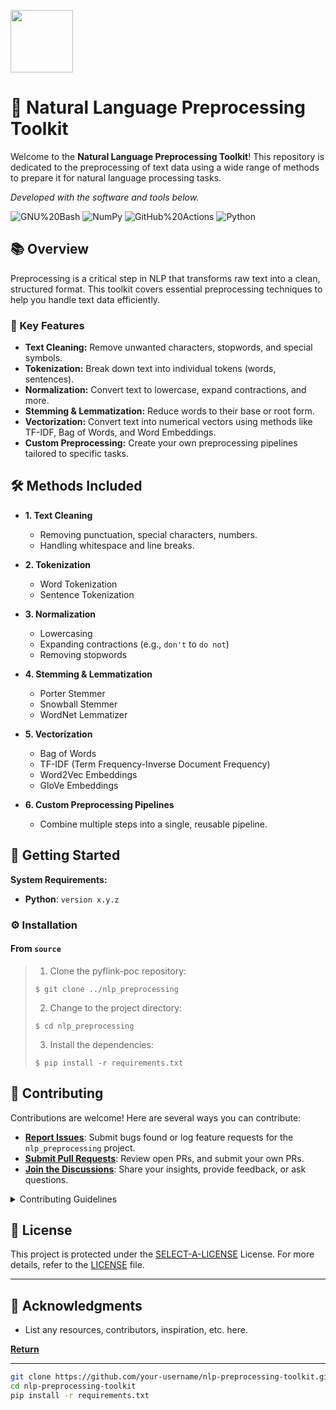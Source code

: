 <p align="left">
  <img src="https://as1.ftcdn.net/v2/jpg/05/26/58/82/1000_F_526588256_RsCjyS91WJ4T3MA2J4xpTqokLUlGHkyK.jpg" width="100" />
</p>

# 🧠 Natural Language Preprocessing Toolkit

Welcome to the **Natural Language Preprocessing Toolkit**! This repository is dedicated to the preprocessing of text data using a wide range of methods to prepare it for natural language processing tasks.

<p align="left">
		<em>Developed with the software and tools below.</em>
</p>
<p align="left">
	<img src="https://img.shields.io/badge/GNU%20Bash-4EAA25.svg?style=default&logo=GNU-Bash&logoColor=white" alt="GNU%20Bash">
  <img src="https://img.shields.io/badge/NumPy-013243.svg?style=flat&logo=NumPy&logoColor=white" alt="NumPy">
  <img src="https://img.shields.io/badge/GitHub%20Actions-2088FF.svg?style=flat&logo=GitHub-Actions&logoColor=white" alt="GitHub%20Actions">
	<img src="https://img.shields.io/badge/Python-3776AB.svg?style=default&logo=Python&logoColor=white" alt="Python">
</p>

## 📚 Overview

Preprocessing is a critical step in NLP that transforms raw text into a clean, structured format. This toolkit covers essential preprocessing techniques to help you handle text data efficiently.

### 🔧 Key Features

- **Text Cleaning:** Remove unwanted characters, stopwords, and special symbols.
- **Tokenization:** Break down text into individual tokens (words, sentences).
- **Normalization:** Convert text to lowercase, expand contractions, and more.
- **Stemming & Lemmatization:** Reduce words to their base or root form.
- **Vectorization:** Convert text into numerical vectors using methods like TF-IDF, Bag of Words, and Word Embeddings.
- **Custom Preprocessing:** Create your own preprocessing pipelines tailored to specific tasks.

## 🛠️ Methods Included

- **1. Text Cleaning**
  - Removing punctuation, special characters, numbers.
  - Handling whitespace and line breaks.
  
- **2. Tokenization**
  - Word Tokenization
  - Sentence Tokenization

- **3. Normalization**
  - Lowercasing
  - Expanding contractions (e.g., `don't` to `do not`)
  - Removing stopwords

- **4. Stemming & Lemmatization**
  - Porter Stemmer
  - Snowball Stemmer
  - WordNet Lemmatizer

- **5. Vectorization**
  - Bag of Words
  - TF-IDF (Term Frequency-Inverse Document Frequency)
  - Word2Vec Embeddings
  - GloVe Embeddings

- **6. Custom Preprocessing Pipelines**
  - Combine multiple steps into a single, reusable pipeline.

## 🚀 Getting Started

**System Requirements:**

* **Python**: `version x.y.z`

### ⚙️ Installation

<h4>From <code>source</code></h4>

> 1. Clone the pyflink-poc repository:
>
> ```console
> $ git clone ../nlp_preprocessing
> ```
>
> 2. Change to the project directory:
> ```console
> $ cd nlp_preprocessing
> ```
>
> 3. Install the dependencies:
> ```console
> $ pip install -r requirements.txt
> ```

## 🤝 Contributing

Contributions are welcome! Here are several ways you can contribute:

- **[Report Issues](https://local/pyflink-poc/issues)**: Submit bugs found or log feature requests for the `nlp_preprocessing` project.
- **[Submit Pull Requests](https://local/pyflink-poc/blob/main/CONTRIBUTING.md)**: Review open PRs, and submit your own PRs.
- **[Join the Discussions](https://local/pyflink-poc/discussions)**: Share your insights, provide feedback, or ask questions.

<details closed>
<summary>Contributing Guidelines</summary>

1. **Fork the Repository**: Start by forking the project repository to your local account.
2. **Clone Locally**: Clone the forked repository to your local machine using a git client.
   ```sh
   git clone ../nlp_preprocessing
   ```
3. **Create a New Branch**: Always work on a new branch, giving it a descriptive name.
   ```sh
   git checkout -b new-feature-x
   ```
4. **Make Your Changes**: Develop and test your changes locally.
5. **Commit Your Changes**: Commit with a clear message describing your updates.
   ```sh
   git commit -m 'Implemented new feature x.'
   ```
6. **Push to local**: Push the changes to your forked repository.
   ```sh
   git push origin new-feature-x
   ```
7. **Submit a Pull Request**: Create a PR against the original project repository. Clearly describe the changes and their motivations.
8. **Review**: Once your PR is reviewed and approved, it will be merged into the main branch. Congratulations on your contribution!
</details>


## 📄 License

This project is protected under the [SELECT-A-LICENSE](https://choosealicense.com/licenses) License. For more details, refer to the [LICENSE](https://choosealicense.com/licenses/) file.

---

## 👏 Acknowledgments

- List any resources, contributors, inspiration, etc. here.

[**Return**](#-overview)

---


```bash
git clone https://github.com/your-username/nlp-preprocessing-toolkit.git
cd nlp-preprocessing-toolkit
pip install -r requirements.txt
